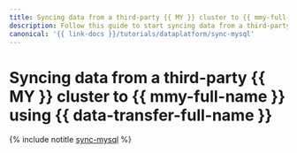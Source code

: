 ```yaml
---
title: Syncing data from a third-party {{ MY }} cluster to {{ mmy-full-name }} using {{ data-transfer-full-name }}
description: Follow this guide to start syncing data from a third-party {{ MY }} cluster to {{ mmy-full-name }} using {{ data-transfer-full-name }}.
canonical: '{{ link-docs }}/tutorials/dataplatform/sync-mysql'
---
```


# Syncing data from a third-party {{ MY }} cluster to {{ mmy-full-name }} using {{ data-transfer-full-name }}


{% include notitle [sync-mysql](../../_tutorials/dataplatform/sync-mysql.md) %}
